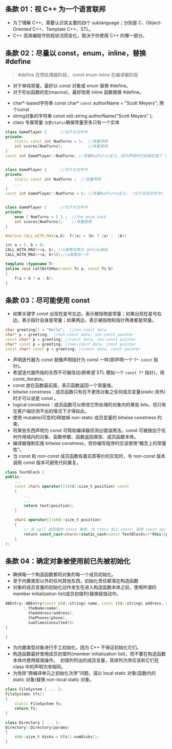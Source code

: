 ## 条款 01：视 C++ 为一个语言联邦

* 为了理解 C++，需要认识其主要的四个 sublanguage；分别是 C、Object-Oriented C++、Template C++、STL。
* C++ 高效编程守则视状况而变化，取决于你使用 C++ 的哪一部分。

## 条款 02：尽量以 const，enum，inline，替换 #define  

> #define 在预处理器阶段， const enum inline 在编译器阶段 

* 对于单纯常量，最好以 const 对象或 enum 替换 #define。
* 对于形似函数的宏(macros)，最好改用 inline 函数替换 #define。
- char*-based字符串  const char* `const` authorName = "Scott Meyers"; 两个const   
- string对象的字符串 const std::string authorName("Scott Meyers" );  
- class 专属常量  `注意static`确保常量至多只有一个实体

```cpp
class GamePlayer {      //位于头文件中
private:
    static const int NumTurns = 5;  //常量声明
    int scores[NumTurns];           //常量使用
}
const int GamePlayer::NumTurns; //常量NumTurns定义，因为声明时已经赋初值了 (位于实现文件中)


class GamePlayer {      //位于头文件中
private:
    static const int NumTurns ;  //常量声明
    ...
}
const int GamePlayer::NumTurns = 5; //常量NumTurns定义， (位于实现文件中)


class GamePlayer {      //位于头文件中
private:
    enum { NumTurns = 5 } ;  //the enum hack
    int scores[NumTurns];    //常量使用
}

```

```cpp
#define CALL_WITH_MAX(a,b)  f((a) > (b) ? (a) :  (b))

int a = 5, b = 0;
CALL_WITH_MAX(++a, b); //a被累加两次 define缺陷 
CALL_WITH_MAX(++a, b+10);//a被累加一次

template <typename T>
inline void callWithMax(const T& a, const T& b)
{
    f(a > b ? a : b);
}
```

## 条款 03：尽可能使用 const

* 如果关键字 const 出现在星号左边，表示被指物是常量；如果出现在星号右边，表示指针自身是常量；如果两边，表示被指物和指针两者都是常量。  
```cpp
char greeting[] = "Hello";  //non-const data
char* p = greeting;  //non-const data, non-const pointer
const char* p = greeting; //const data, non-const pointer
char* const p = greeting; //non-const data, const pointer
const char* const p = greeting; //const data, const pointer

```

* 声明迭代器为 const 就像声明指针为 const 一样(即声明一个 `T* const` 指针)。
* 希望迭代器所指的东西不可被改动(即希望 STL 模拟一个 `const T*` 指针)，用 const_iterator。
* const 放在函数最前面，表示函数返回一个常量值。
* bitwise constness：成员函数只有在不更改对象之任何成员变量(static 除外)时才可以说是 const 。
* logical constness：成员函数可以修改它所处理的对象内的某些 bits，但只有在客户端侦测不出的情况下才得如此。
* 使用 mutable(可变的)释放掉 non-static 成员变量的 bitwise constness 约束。
* 将某些东西声明为 const 可帮助编译器侦测出错误用法。const 可被施加于任何作用域内的对象、函数参数、函数返回类型、成员函数本体。
* 编译器强制实施 bitwise constness，但你编写程序时应该使用“概念上的常量性”。
* 当 const 和 non-const 成员函数有着实质等价的实现时，令 non-const 版本调用 const 版本可避免代码重复。

```cpp
class TextBlock {
public:
    ...
    const char& operator[](std::size_t position) const
    {
        ...
        ...
        return text[position];
    }
    
    char& operator[](std::size_t position)
    {
        // 将 op[] 返回值的 const 移除，为 *this 加上 const，调用 const op[]
        return const_cast<char&>(static_cast<const TextBlock&>(*this)[position]);
    }
};
```

## 条款 04：确定对象被使用前已先被初始化

* 确保每一个构造函数都将对象的每一个成员初始化。
* 至于内置类型以外的任何其他东西，初始化责任都落在构造函数
* 对象的成员变量的初始化动作发生在进入构造函数本体之前，使用所谓的 member initialization list(成员初值列)替换赋值动作。
```cpp
ABEntry::ABEntry(const std::string& name, const std::string& address, const std::list<PhoneNumber>& phones)
        : theName(name),
          theAddress(address),
          thePhones(phone),
          numTimesConsulted(0)
{
    
}
```
* 为内置类型对象进行手工初始化，因为 C++ 不保证初始化它们。
* 构造函数最好使用成员初值列(member initialization list)，而不要在构造函数本体内使用赋值操作。
  初值列列出的成员变量，其排列次序应该和它们在 class 中的声明次序相同。
* 为免除“跨编译单元之初始化次序”问题，请以 local static 对象(函数内的 static 对象)替换 non-local static 对象。

```cpp
class FileSystem { ... };
FileSystem& tfs()
{
    static FileSystem fs;
    return fs;
}

class Directory { ... };
Directory::Directory(params)
{
    std::size_t disks = tfs().numDisks();
}
```

